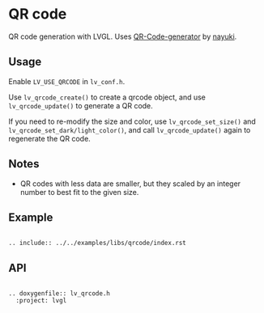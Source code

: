 
# QR code

QR code generation with LVGL. Uses [QR-Code-generator](https://github.com/nayuki/QR-Code-generator) by [nayuki](https://github.com/nayuki).

## Usage

Enable `LV_USE_QRCODE` in `lv_conf.h`.

Use `lv_qrcode_create()` to create a qrcode object, and use `lv_qrcode_update()` to generate a QR code.

If you need to re-modify the size and color, use `lv_qrcode_set_size()` and `lv_qrcode_set_dark/light_color()`, and call `lv_qrcode_update()` again to regenerate the QR code.

## Notes
- QR codes with less data are smaller, but they scaled by an integer number to best fit to the given size.


## Example
```eval_rst

.. include:: ../../examples/libs/qrcode/index.rst

```

## API

```eval_rst

.. doxygenfile:: lv_qrcode.h
  :project: lvgl
